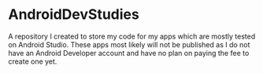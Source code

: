 # AndroidDevStudies

A repository I created to store my code for my apps which are mostly tested on Android Studio. These apps most likely will not be published as I do not have an Android Developer account and have no plan on paying the fee to create one yet.

